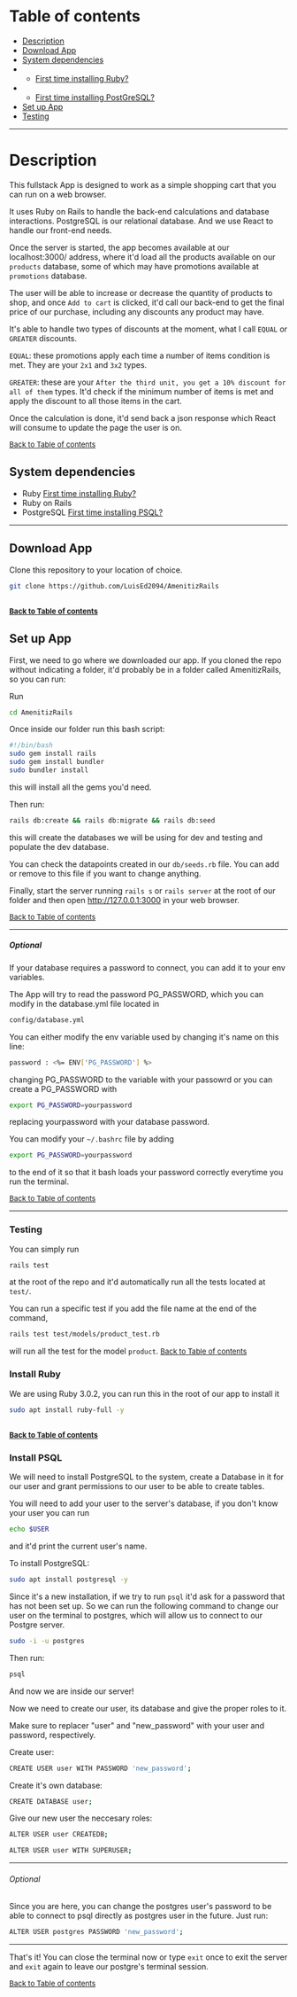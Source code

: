# Table of contents

- [Description](#description)
- [Download App](#download-app)
- [System dependencies](#system-dependencies)
- - [First time installing Ruby?](#install-ruby)
- - [First time installing PostGreSQL?](#first-time-installing-psql)
- [Set up App](#set-up-app)
- [Testing](#testing)
---

# Description

This fullstack App is designed to work as a simple shopping cart that you can run on a web browser.

It uses Ruby on Rails to handle the back-end calculations and database interactions. 
PostgreSQL is our relational database.
And we use React to handle our front-end needs.


Once the server is started, the app becomes available at our localhost:3000/ address, where it'd load all the products available on our ```products``` database, some of which may have promotions available at ```promotions``` database. 

The user will be able to increase or decrease the quantity of products to shop, and once ```Add to cart``` is clicked, it'd call our back-end to get the final price of our purchase, including any discounts any product may have.

It's able to handle two types of discounts at the moment, what I call ```EQUAL``` or ```GREATER``` discounts.

```EQUAL```: these promotions apply each time a number of items condition is met. They are your ```2x1``` and ```3x2``` types. 

```GREATER```: these are your ```After the third unit, you get a 10% discount for all of them``` types. It'd check if the minimum number of items is met and apply the discount to all those items in the cart. 


Once the calculation is done, it'd send back a json response which React will consume to update the page the user is on.

<font size="2"> [Back to Table of contents](#table-of-contents) </font>

## System dependencies

- Ruby [First time installing Ruby?](#install-ruby)
- Ruby on Rails
- PostgreSQL [First time installing PSQL?](#install-psql)


---
## Download App

Clone this repository to your location of choice.

```bash
git clone https://github.com/LuisEd2094/AmenitizRails
```

<font size="2"> [Back to Table of contents](#table-of-contents) </font>
---


## Set up App

First, we need to go where we downloaded our app. If you cloned the repo without indicating a folder, it'd probably be in a folder called AmenitizRails, so you can run: 

Run

```bash
cd AmenitizRails
```

Once inside our folder run this bash script: 
```bash
#!/bin/bash
sudo gem install rails
sudo gem install bundler
sudo bundler install
```

this will install all the gems you'd need.

Then run:

```bash
rails db:create && rails db:migrate && rails db:seed
```

this will create the databases we will be using for dev and testing and populate the dev database. 

You can check the datapoints created in our ```db/seeds.rb``` file. You can add or remove to this file if you want to change anything.

Finally, start the server running ```rails s``` or ```rails server``` at the root of our folder and then open http://127.0.0.1:3000 in your web browser.

<font size="2"> [Back to Table of contents](#table-of-contents) </font>


---
##### Optional

If your database requires a password to connect, you can add it to your env variables. 

The App will try to read the password PG_PASSWORD, which you can modify in the database.yml file located in 

```bash
config/database.yml
```

You can either modify the env variable used by changing it's name on this line:

```bash
password : <%= ENV['PG_PASSWORD'] %>
```

changing PG_PASSWORD to the variable with your passowrd or you can create a PG_PASSWORD with

```bash
export PG_PASSWORD=yourpassword
```

replacing yourpassword with your database password.

You can modify your ```~/.bashrc``` file by adding 

```bash
export PG_PASSWORD=yourpassword
```
to the end of it so that it bash loads your password correctly everytime you run the terminal.

<font size="2"> [Back to Table of contents](#table-of-contents) </font>

---

### Testing

You can simply run 
```bash
rails test
```

at the root of the repo and it'd automatically run all the tests located at ```test/```.

You can run a specific test if you add the file name at the end of the command, 

```bash
rails test test/models/product_test.rb
```

will run all the test for the model ```product```.
<font size="2"> [Back to Table of contents](#table-of-contents) </font>
### Install Ruby

We are using Ruby 3.0.2, you can run this in the root of our app to install it

```bash
sudo apt install ruby-full -y
```
<font size="2"> [Back to Table of contents](#table-of-contents) </font>
---
### Install PSQL

We will need to install PostgreSQL to the system, create a Database in it for our user and grant permissions to our user to be able to create tables.

You will need to add your user to the server's database, if you don't know your user you can run 
 
```bash
echo $USER
```

and it'd print the current user's name.

To install PostgreSQL:
```bash
sudo apt install postgresql -y
```
Since it's a new installation, if we try to run ```psql``` it'd ask for a password that has not been set up. So we can run the following command to change our user on the terminal to postgres, which will allow us  to connect to our Postgre server.
```bash
sudo -i -u postgres
```

Then run:
```bash
psql
```

And now we are inside our server!

Now we need to create our user, its database and give the proper roles to it.

Make sure to replacer "user" and "new_password" with your user and password, respectively.

Create user: 

```bash
CREATE USER user WITH PASSWORD 'new_password';
```

Create it's own database:

```bash
CREATE DATABASE user;
```

Give our new user the neccesary roles:

```bash
ALTER USER user CREATEDB;

ALTER USER user WITH SUPERUSER;
```

---
###### Optional 

Since you are here, you can change the postgres user's password to be able to connect to psql directly as postgres user in the future. Just run:

```bash
ALTER USER postgres PASSWORD 'new_password';
```
---

That's it! You can close the terminal now or type ```exit``` once to exit the server and ```exit``` again to leave our postgre's terminal session. 

<font size="2"> [Back to Table of contents](#table-of-contents) </font>